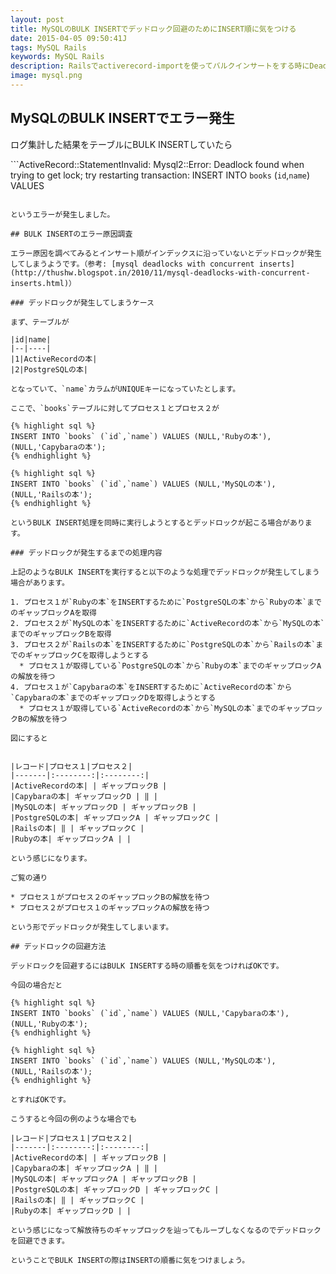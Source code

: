 ```yaml
---
layout: post
title: MySQLのBULK INSERTでデッドロック回避のためにINSERT順に気をつける
date: 2015-04-05 09:50:41J
tags: MySQL Rails
keywords: MySQL Rails
description: Railsでactiverecord-importを使ってバルクインサートをする時にDeadlockエラーが出たので対処しました。バルクインサートをする時にはINSERT順を気をつけないといけませんねという話です。
image: mysql.png
---
```


## MySQLのBULK INSERTでエラー発生

ログ集計した結果をテーブルにBULK INSERTしていたら

```ActiveRecord::StatementInvalid: Mysql2::Error: Deadlock found when trying to get lock; try restarting transaction: INSERT INTO `books` (`id`,`name`) VALUES
```

というエラーが発生しました。

## BULK INSERTのエラー原因調査

エラー原因を調べてみるとインサート順がインデックスに沿っていないとデッドロックが発生してしまうようです。（参考: [mysql deadlocks with concurrent inserts](http://thushw.blogspot.in/2010/11/mysql-deadlocks-with-concurrent-inserts.html)）

### デッドロックが発生してしまうケース

まず、テーブルが

|id|name|
|--|----|
|1|ActiveRecordの本|
|2|PostgreSQLの本|

となっていて、`name`カラムがUNIQUEキーになっていたとします。

ここで、`books`テーブルに対してプロセス１とプロセス２が

{% highlight sql %}
INSERT INTO `books` (`id`,`name`) VALUES (NULL,'Rubyの本'),(NULL,'Capybaraの本');
{% endhighlight %}

{% highlight sql %}
INSERT INTO `books` (`id`,`name`) VALUES (NULL,'MySQLの本'),(NULL,'Railsの本');
{% endhighlight %}

というBULK INSERT処理を同時に実行しようとするとデッドロックが起こる場合があります。

### デッドロックが発生するまでの処理内容

上記のようなBULK INSERTを実行すると以下のような処理でデッドロックが発生してしまう場合があります。

1. プロセス１が`Rubyの本`をINSERTするために`PostgreSQLの本`から`Rubyの本`までのギャップロックAを取得
2. プロセス２が`MySQLの本`をINSERTするために`ActiveRecordの本`から`MySQLの本`までのギャップロックBを取得
3. プロセス２が`Railsの本`をINSERTするために`PostgreSQLの本`から`Railsの本`までのギャップロックCを取得しようとする
  * プロセス１が取得している`PostgreSQLの本`から`Rubyの本`までのギャップロックAの解放を待つ
4. プロセス１が`Capybaraの本`をINSERTするために`ActiveRecordの本`から`Capybaraの本`までのギャップロックDを取得しようとする
  * プロセス１が取得している`ActiveRecordの本`から`MySQLの本`までのギャップロックBの解放を待つ

図にすると


|レコード|プロセス１|プロセス２|
|-------|:--------:|:--------:|
|ActiveRecordの本| | ギャップロックB |
|Capybaraの本| ギャップロックD | ‖ |
|MySQLの本| ギャップロックD | ギャップロックB |
|PostgreSQLの本| ギャップロックA | ギャップロックC |
|Railsの本| ‖ | ギャップロックC |
|Rubyの本| ギャップロックA | |

という感じになります。

ご覧の通り

* プロセス１がプロセス２のギャップロックBの解放を待つ
* プロセス２がプロセス１のギャップロックAの解放を待つ

という形でデッドロックが発生してしまいます。

## デッドロックの回避方法

デッドロックを回避するにはBULK INSERTする時の順番を気をつければOKです。

今回の場合だと

{% highlight sql %}
INSERT INTO `books` (`id`,`name`) VALUES (NULL,'Capybaraの本'), (NULL,'Rubyの本');
{% endhighlight %}

{% highlight sql %}
INSERT INTO `books` (`id`,`name`) VALUES (NULL,'MySQLの本'),(NULL,'Railsの本');
{% endhighlight %}

とすればOKです。

こうすると今回の例のような場合でも

|レコード|プロセス１|プロセス２|
|-------|:--------:|:--------:|
|ActiveRecordの本| | ギャップロックB |
|Capybaraの本| ギャップロックA | ‖ |
|MySQLの本| ギャップロックA | ギャップロックB |
|PostgreSQLの本| ギャップロックD | ギャップロックC |
|Railsの本| ‖ | ギャップロックC |
|Rubyの本| ギャップロックD | |

という感じになって解放待ちのギャップロックを辿ってもループしなくなるのでデッドロックを回避できます。

ということでBULK INSERTの際はINSERTの順番に気をつけましょう。
